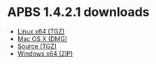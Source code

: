 # APBS 1.4.2.1 downloads

* [Linux x64 (TGZ)](APBS-1.4.2.1-linux64.tgz)
* [Mac OS X (DMG)](APBS-1.4.2.1.dmg)
* [Source (TGZ)](apbs-1.4.2.1-source.tar.gz)
* [Windows x64 (ZIP)](APBS-1.4.2.1-win64.zip)
